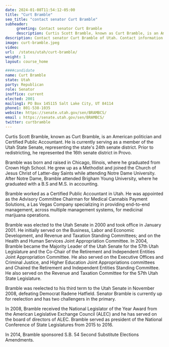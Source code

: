 ```yaml
---
date: 2024-01-08T11:54:12-05:00
title: "Curt Bramble"
seo_title: "contact senator Curt Bramble"
subheader:
     greeting: Contact senator Curt Bramble
     description: Curtis Scott Bramble, known as Curt Bramble, is an American politician and Certified Public Accountant. He is currently serving as a member of the Utah State Senate, representing the state's 24th senate district. Prior to redistricting, he represented the 16th senate district in Provo.
description: Contact senator Curt Bramble of Utah. Contact information for Curt Bramble includes email address, phone number, and mailing address.
image: curt-bramble.jpeg
video:
url:  /states/utah/curt-bramble/
weight: 1
layout: course_home

####candidate
name: Curt Bramble
state: Utah
party: Republican
role: Senator
inoffice: current
elected: 2001
mailing1: PO Box 145115 Salt Lake City, UT 84114
phone1: 801-538-1035
website: https://senate.utah.gov/sen/BRAMBCS/
email : https://senate.utah.gov/sen/BRAMBCS/
twitter: curtbramble
---
```


Curtis Scott Bramble, known as Curt Bramble, is an American politician and Certified Public Accountant. He is currently serving as a member of the Utah State Senate, representing the state's 24th senate district. Prior to redistricting, he represented the 16th senate district in Provo.

Bramble was born and raised in Chicago, Illinois, where he graduated from Crown High School. He grew up as a Methodist and joined the Church of Jesus Christ of Latter-day Saints while attending Notre Dame University. After Notre Dame, Bramble attended Brigham Young University, where he graduated with a B.S and M.S. in accounting.

Bramble worked as a Certified Public Accountant in Utah. He was appointed as the Advisory Committee Chairman for Medical Cannabis Payment Solutions, a Las Vegas Company specializing in providing end-to-end management, across multiple management systems, for medicinal marijuana operations.

Bramble was elected to the Utah Senate in 2000 and took office in January 2001. He initially served on the Business, Labor and Economic Development, and Revenue and Taxation Standing Committees; and on the Health and Human Services Joint Appropriation Committee. In 2004, Bramble became the Majority Leader of the Utah Senate for the 57th Utah Legislature and the Co-Chair of the Retirement and Independent Entities Joint Appropriation Committee. He also served on the Executive Offices and Criminal Justice, and Higher Education Joint Appropriations committees and Chaired the Retirement and Independent Entities Standing Committee. He also served on the Revenue and Taxation Committee for the 57th Utah State Legislature.

Bramble was reelected to his third term to the Utah Senate in November 2008, defeating Democrat Radene Hatfield. Senator Bramble is currently up for reelection and has two challengers in the primary.

In 2008, Bramble received the National Legislator of the Year Award from the American Legislative Exchange Council (ALEC) and he has served on the board of directors of ALEC. Bramble served as president of the National Conference of State Legislatures from 2015 to 2016.

In 2014, Bramble sponsored S.B. 54 Second Substitute Elections Amendments.
